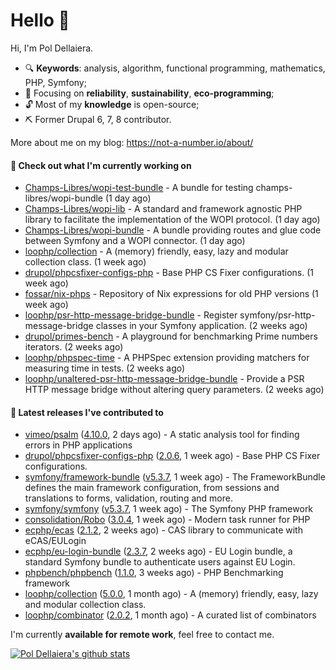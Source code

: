 # Hello 👋

Hi, I'm Pol Dellaiera.

- 🔍 **Keywords**: analysis, algorithm, functional programming, mathematics, PHP, Symfony;
- 🎯 Focusing on **reliability**, **sustainability**, **eco-programming**;
- 🔓 Most of my **knowledge** is open-source;
- ⛏️ Former Drupal 6, 7, 8 contributor.

More about me on my blog: https://not-a-number.io/about/

#### 👷 Check out what I'm currently working on

- [Champs-Libres/wopi-test-bundle](https://github.com/Champs-Libres/wopi-test-bundle) - A bundle for testing champs-libres/wopi-bundle (1 day ago)
- [Champs-Libres/wopi-lib](https://github.com/Champs-Libres/wopi-lib) - A standard and framework agnostic PHP library to facilitate the implementation of the WOPI protocol. (1 day ago)
- [Champs-Libres/wopi-bundle](https://github.com/Champs-Libres/wopi-bundle) - A bundle providing routes and glue code between Symfony and a WOPI connector. (1 day ago)
- [loophp/collection](https://github.com/loophp/collection) - A (memory) friendly, easy, lazy and modular collection class. (1 week ago)
- [drupol/phpcsfixer-configs-php](https://github.com/drupol/phpcsfixer-configs-php) - Base PHP CS Fixer configurations. (1 week ago)
- [fossar/nix-phps](https://github.com/fossar/nix-phps) - Repository of Nix expressions for old PHP versions (1 week ago)
- [loophp/psr-http-message-bridge-bundle](https://github.com/loophp/psr-http-message-bridge-bundle) - Register symfony/psr-http-message-bridge classes in your Symfony application. (2 weeks ago)
- [drupol/primes-bench](https://github.com/drupol/primes-bench) - A playground for benchmarking Prime numbers iterators. (2 weeks ago)
- [loophp/phpspec-time](https://github.com/loophp/phpspec-time) - A PHPSpec extension providing matchers for measuring time in tests. (2 weeks ago)
- [loophp/unaltered-psr-http-message-bridge-bundle](https://github.com/loophp/unaltered-psr-http-message-bridge-bundle) - Provide a PSR HTTP message bridge without altering query parameters. (2 weeks ago)

#### 🔭 Latest releases I've contributed to

- [vimeo/psalm](https://github.com/vimeo/psalm) ([4.10.0](https://github.com/vimeo/psalm/releases/tag/4.10.0), 2 days ago) - A static analysis tool for finding errors in PHP applications
- [drupol/phpcsfixer-configs-php](https://github.com/drupol/phpcsfixer-configs-php) ([2.0.6](https://github.com/drupol/phpcsfixer-configs-php/releases/tag/2.0.6), 1 week ago) - Base PHP CS Fixer configurations.
- [symfony/framework-bundle](https://github.com/symfony/framework-bundle) ([v5.3.7](https://github.com/symfony/framework-bundle/releases/tag/v5.3.7), 1 week ago) - The FrameworkBundle defines the main framework configuration, from sessions and translations to forms, validation, routing and more.
- [symfony/symfony](https://github.com/symfony/symfony) ([v5.3.7](https://github.com/symfony/symfony/releases/tag/v5.3.7), 1 week ago) - The Symfony PHP framework
- [consolidation/Robo](https://github.com/consolidation/Robo) ([3.0.4](https://github.com/consolidation/Robo/releases/tag/3.0.4), 1 week ago) - Modern task runner for PHP
- [ecphp/ecas](https://github.com/ecphp/ecas) ([2.1.2](https://github.com/ecphp/ecas/releases/tag/2.1.2), 2 weeks ago) - CAS library to communicate with eCAS/EULogin
- [ecphp/eu-login-bundle](https://github.com/ecphp/eu-login-bundle) ([2.3.7](https://github.com/ecphp/eu-login-bundle/releases/tag/2.3.7), 2 weeks ago) - EU Login bundle, a standard Symfony bundle to authenticate users against EU Login.
- [phpbench/phpbench](https://github.com/phpbench/phpbench) ([1.1.0](https://github.com/phpbench/phpbench/releases/tag/1.1.0), 3 weeks ago) - PHP Benchmarking framework
- [loophp/collection](https://github.com/loophp/collection) ([5.0.0](https://github.com/loophp/collection/releases/tag/5.0.0), 1 month ago) - A (memory) friendly, easy, lazy and modular collection class.
- [loophp/combinator](https://github.com/loophp/combinator) ([2.0.2](https://github.com/loophp/combinator/releases/tag/2.0.2), 1 month ago) - A curated list of combinators

I'm currently **available for remote work**, feel free to contact me.

[![Pol Dellaiera's github stats](https://github-readme-stats.vercel.app/api?username=drupol&count_private=true&show_icons=true)](https://github.com/drupol)
